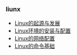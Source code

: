 ### liunx

* [Linux的起源与发展](https://lixiaoxiaolove.github.io/Lixiaoxiao/boke/linux/Linux)
* [Linux环境的安装与配置](https://lixiaoxiaolove.github.io/Lixiaoxiao/boke/linux/VMware)
* [Linux的网络配置](https://lixiaoxiaolove.github.io/Lixiaoxiao/boke/linux/Linux1)
* [Linux的命令基础](https://lixiaoxiaolove.github.io/Lixiaoxiao/boke/linux/Linux2)
